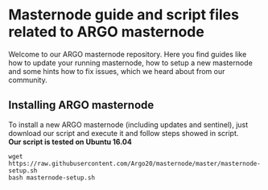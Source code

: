 # Masternode guide and script files related to ARGO masternode

Welcome to our ARGO masternode repository. Here you find guides like how to update your running masternode, how to setup a new masternode and some hints how to fix issues, which we heard about from our community.

## Installing ARGO masternode

To install a new ARGO masternode (including updates and sentinel), just download our script and execute it and follow steps showed in script.\
**Our script is tested on Ubuntu 16.04**

`wget https://raw.githubusercontent.com/Argo20/masternode/master/masternode-setup.sh`\
`bash masternode-setup.sh`
